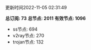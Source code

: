 更新时间2022-11-05 02:31:49

**总订阅: 73**
**总节点: 2011**
**有效节点: 1096**
- ss节点: 694
- v2ray节点: 270
- trojan节点: 132
